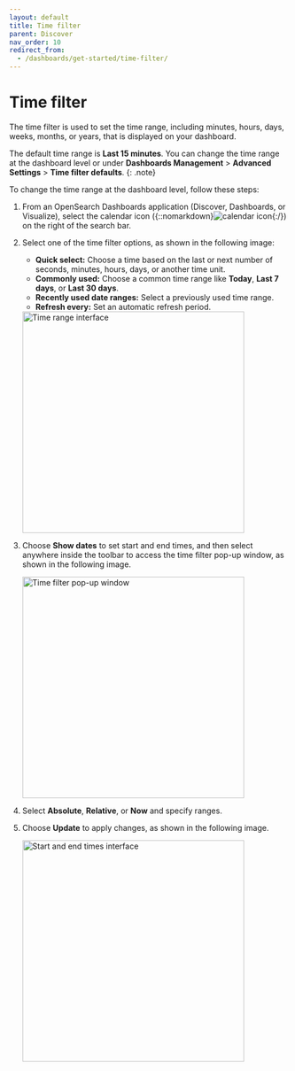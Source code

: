 ```yaml
---
layout: default
title: Time filter
parent: Discover
nav_order: 10
redirect_from:
  - /dashboards/get-started/time-filter/
---
```


# Time filter

The time filter is used to set the time range, including minutes, hours, days, weeks, months, or years, that is displayed on your dashboard.

The default time range is **Last 15 minutes**. You can change the time range at the dashboard level or under **Dashboards Management** > **Advanced Settings** > **Time filter defaults**. 
{: .note}

To change the time range at the dashboard level, follow these steps:

1. From an OpenSearch Dashboards application (Discover, Dashboards, or Visualize), select the calendar icon ({::nomarkdown}<img src="{{site.url}}{{site.baseurl}}/images/icons/calendar-icon.png" class="inline-icon" alt="calendar icon"/>{:/}) on the right of the search bar.
2. Select one of the time filter options, as shown in the following image:
   - **Quick select:** Choose a time based on the last or next number of seconds, minutes, hours, days, or another time unit. 
   - **Commonly used:** Choose a common time range like **Today**, **Last 7 days**, or **Last 30 days**. 
   - **Recently used date ranges:** Select a previously used time range.
   - **Refresh every:** Set an automatic refresh period.

    <img src="{{site.url}}{{site.baseurl}}/images/dashboards/time-range.png" alt="Time range interface" width="400"/>

3. Choose **Show dates** to set start and end times, and then select anywhere inside the toolbar to access the time filter pop-up window, as shown in the following image.

   <img src="{{site.url}}{{site.baseurl}}/images/dashboards/time-filter-popup.png" alt="Time filter pop-up window" width="400"/>

4. Select **Absolute**, **Relative**, or **Now** and specify ranges.
5. Choose **Update** to apply changes, as shown in the following image.

   <img src="{{site.url}}{{site.baseurl}}/images/dashboards/start-end-time.png" alt="Start and end times interface" width="400"/>
